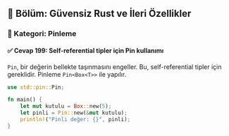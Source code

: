 ## 📘 Bölüm: Güvensiz Rust ve İleri Özellikler  
### 🔹 Kategori: Pinleme  
#### ✅ Cevap 199: Self-referential tipler için Pin kullanımı

`Pin`, bir değerin bellekte taşınmasını engeller. Bu, self-referential tipler için gereklidir. Pinleme `Pin<Box<T>>` ile yapılır.

```rust
use std::pin::Pin;

fn main() {
    let mut kutulu = Box::new(5);
    let pinli = Pin::new(&mut kutulu);
    println!("Pinli değer: {}", pinli);
}
```
